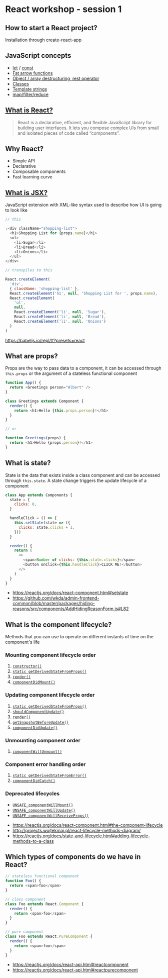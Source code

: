 # React workshop - session 1

## How to start a React project?

Installation through create-react-app

## JavaScript concepts

- [let](https://developer.mozilla.org/en-US/docs/Web/JavaScript/Reference/Statements/let) / [const](https://developer.mozilla.org/en-US/docs/Web/JavaScript/Reference/Statements/const)
- [Fat arrow functions](https://developer.mozilla.org/en-US/docs/Web/JavaScript/Reference/Functions/Arrow_functions)
- [Object / array destructuring, rest operator](https://developer.mozilla.org/en-US/docs/Web/JavaScript/Reference/Operators/Destructuring_assignment)
- [Classes](https://developer.mozilla.org/en-US/docs/Web/JavaScript/Reference/Classes)
- [Template strings](https://developer.mozilla.org/en-US/docs/Web/JavaScript/Reference/Template_literals)
- [map/filter/reduce](https://developer.mozilla.org/en-US/docs/Web/JavaScript/Reference/Global_Objects/Array/prototype)

## [What is React?](https://reactjs.org/tutorial/tutorial.html#what-is-react)

> React is a declarative, efficient, and flexible JavaScript library for building user interfaces. It lets you compose complex UIs from small and isolated pieces of code called “components”.

## Why React?

- Simple API
- Declarative
- Composable components
- Fast learning curve

## [What is JSX?](https://reactjs.org/docs/introducing-jsx.html)

JavaScript extension with XML-like syntax used to describe how UI is going to look like

```javascript
// this

;<div className="shopping-list">
  <h1>Shopping List for {props.name}</h1>
  <ul>
    <li>Sugar</li>
    <li>Bread</li>
    <li>Onions</li>
  </ul>
</div>

// transpiles to this

React.createElement(
  'div',
  { className: 'shopping-list' },
  React.createElement('h1', null, 'Shopping List for ', props.name),
  React.createElement(
    'ul',
    null,
    React.createElement('li', null, 'Sugar'),
    React.createElement('li', null, 'Bread'),
    React.createElement('li', null, 'Onions')
  )
)
```

https://babeljs.io/repl/#?presets=react

## What are props?

Props are the way to pass data to a component, it can be accessed through `this.props` or the argument of a stateless functional component

```javascript
function App() {
  return <Greetings person="Albert" />
}

class Greetings extends Component {
  render() {
    return <h1>Hello {this.props.person}!</h1>
  }
}

// or

function Greetings(props) {
  return <h1>Hello {props.person}!</h1>
}
```

## What is state?

State is the data that exists inside a class component and can be accessed through `this.state`. A state change triggers the update lifecycle of a component

```javascript
class App extends Components {
  state = {
    clicks: 0,
  }

  handleClick = () => {
    this.setState(state => ({
      clicks: state.clicks + 1,
    }))
  }

  render() {
    return (
      <>
        <span>Number of clicks: {this.state.clicks}</span>
        <button onClick={this.handleClick}>CLICK ME!</button>
      </>
    )
  }
}
```

- https://reactjs.org/docs/react-component.html#setstate
- https://github.com/wkda/admin-frontend-common/blob/master/packages/hiding-reasons/src/components/AddHidingReasonForm.js#L82

## What is the component lifecycle?

Methods that you can use to operate on different instants of time on the component's life

### Mounting component lifecycle order

1. [`constructor()`](https://reactjs.org/docs/react-component.html#constructor)
2. [`static getDerivedStateFromProps()`](https://reactjs.org/docs/react-component.html#static-getderivedstatefromprops)
3. [`render()`](https://reactjs.org/docs/react-component.html#render)
4. [`componentDidMount()`](https://reactjs.org/docs/react-component.html#componentdidmount)

### Updating component lifecycle order

1. [`static getDerivedStateFromProps()`](https://reactjs.org/docs/react-component.html#static-getderivedstatefromprops)
2. [`shouldComponentUpdate()`](https://reactjs.org/docs/react-component.html#shouldcomponentupdate)
3. [`render()`](https://reactjs.org/docs/react-component.html#render)
4. [`getSnapshotBeforeUpdate()`](https://reactjs.org/docs/react-component.html#getsnapshotbeforeupdate)
5. [`componentDidUpdate()`](https://reactjs.org/docs/react-component.html#componentdidupdate)

### Unmounting component order

1. [`componentWillUnmount()`](https://reactjs.org/docs/react-component.html#componentwillunmount)

### Component error handling order

1. [`static getDerivedStateFromError()`](https://reactjs.org/docs/react-component.html#static-getderivedstatefromerror)
2. [`componentDidCatch()`](https://reactjs.org/docs/react-component.html#componentdidcatch)

### Deprecated lifecycles

- [`UNSAFE_componentWillMount()`](https://reactjs.org/docs/react-component.html#unsafe_componentwillmount)
- [`UNSAFE_componentWillUpdate()`](https://reactjs.org/docs/react-component.html#unsafe_componentwillupdate)
- [`UNSAFE_componentWillReceiveProps()`](https://reactjs.org/docs/react-component.html#unsafe_componentwillreceiveprops)

* https://reactjs.org/docs/react-component.html#the-component-lifecycle
* http://projects.wojtekmaj.pl/react-lifecycle-methods-diagram/
* https://reactjs.org/docs/state-and-lifecycle.html#adding-lifecycle-methods-to-a-class

## Which types of components do we have in React?

```javascript
// stateless functional component
function Foo() {
  return <span>foo</span>
}

// class component
class Foo extends React.Component {
  render() {
    return <span>foo</span>
  }
}

// pure component
class Foo extends React.PureComponent {
  render() {
    return <span>foo</span>
  }
}
```

- https://reactjs.org/docs/react-api.html#reactcomponent
- https://reactjs.org/docs/react-api.html#reactpurecomponent
